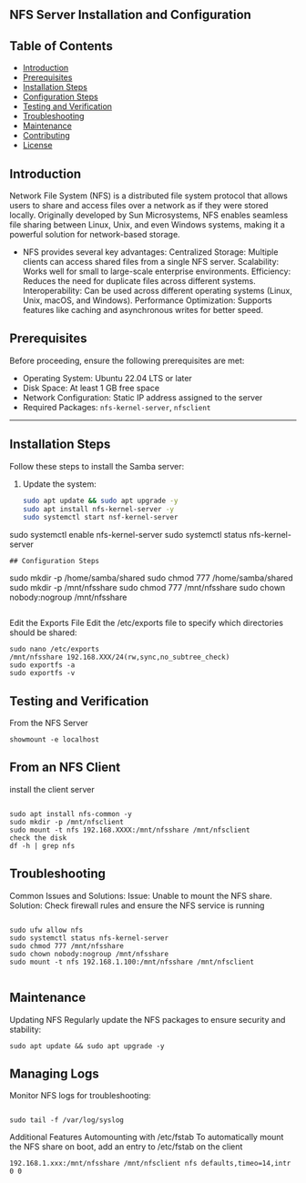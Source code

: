##  NFS Server Installation and Configuration
## Table of Contents
- [Introduction](#introduction)
- [Prerequisites](#prerequisites)
- [Installation Steps](#installation-steps)
- [Configuration Steps](#configuration-steps)
- [Testing and Verification](#testing-and-verification)
- [Troubleshooting](#troubleshooting)
- [Maintenance](#maintenance)
- [Contributing](#contributing)
- [License](#license)

## Introduction
Network File System (NFS) is a distributed file system protocol that allows users to share and access files over a network as if
they were stored locally. Originally developed by Sun Microsystems, NFS enables seamless file sharing between Linux, Unix, 
and even Windows systems, making it a powerful solution for network-based storage.
- NFS provides several key advantages:
Centralized Storage: Multiple clients can access shared files from a single NFS server.
Scalability: Works well for small to large-scale enterprise environments.
Efficiency: Reduces the need for duplicate files across different systems.
Interoperability: Can be used across different operating systems (Linux, Unix, macOS, and Windows).
Performance Optimization: Supports features like caching and asynchronous writes for better speed.

## Prerequisites
Before proceeding, ensure the following prerequisites are met:
- Operating System: Ubuntu 22.04 LTS or later
- Disk Space: At least 1 GB free space
- Network Configuration: Static IP address assigned to the server
- Required Packages: `nfs-kernel-server`, `nfsclient`

---

## Installation Steps
Follow these steps to install the Samba server:

1. Update the system:
   ```bash
   sudo apt update && sudo apt upgrade -y
   sudo apt install nfs-kernel-server -y
   sudo systemctl start nsf-kernel-server
  sudo systemctl enable nfs-kernel-server
  sudo systemctl status nfs-kernel-server
  ```
## Configuration Steps
```
sudo mkdir -p /home/samba/shared
sudo chmod 777 /home/samba/shared
sudo mkdir -p /mnt/nfsshare
sudo chmod 777 /mnt/nfsshare
sudo chown nobody:nogroup /mnt/nfsshare
  ```
```
Edit the Exports File
Edit the /etc/exports file to specify which directories should be shared:
```
sudo nano /etc/exports
/mnt/nfsshare 192.168.XXX/24(rw,sync,no_subtree_check)
sudo exportfs -a
sudo exportfs -v

```
## Testing and Verification
From the NFS Server

```
showmount -e localhost

```
## From an NFS Client
install  the client server
```

sudo apt install nfs-common -y
sudo mkdir -p /mnt/nfsclient
sudo mount -t nfs 192.168.XXXX:/mnt/nfsshare /mnt/nfsclient
check the disk
df -h | grep nfs
```
## Troubleshooting
Common Issues and Solutions:
Issue: Unable to mount the NFS share.
Solution: Check firewall rules and ensure the NFS service is running

```

sudo ufw allow nfs
sudo systemctl status nfs-kernel-server
sudo chmod 777 /mnt/nfsshare
sudo chown nobody:nogroup /mnt/nfsshare
sudo mount -t nfs 192.168.1.100:/mnt/nfsshare /mnt/nfsclient


````
## Maintenance 
Updating NFS
Regularly update the NFS packages to ensure security and stability:
```
sudo apt update && sudo apt upgrade -y
```

## Managing Logs
Monitor NFS logs for troubleshooting:
```

sudo tail -f /var/log/syslog

```
Additional Features
Automounting with /etc/fstab
To automatically mount the NFS share on boot, add an entry to /etc/fstab on the client
```
192.168.1.xxx:/mnt/nfsshare /mnt/nfsclient nfs defaults,timeo=14,intr 0 0

```



